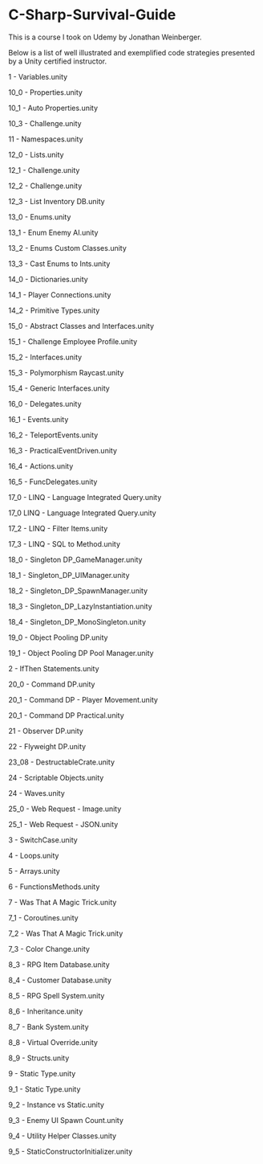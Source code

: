 # C-Sharp-Survival-Guide
This is a course I took on Udemy by Jonathan Weinberger.

Below is a list of well illustrated and exemplified code strategies presented by a Unity certified instructor.


1 - Variables.unity

10_0 - Properties.unity

10_1 - Auto Properties.unity

10_3 - Challenge.unity

11 - Namespaces.unity

12_0 - Lists.unity

12_1 - Challenge.unity

12_2 - Challenge.unity

12_3 - List Inventory DB.unity

13_0 - Enums.unity

13_1 - Enum Enemy AI.unity

13_2 - Enums Custom Classes.unity

13_3 - Cast Enums to Ints.unity

14_0 - Dictionaries.unity

14_1 - Player Connections.unity

14_2 - Primitive Types.unity

15_0 - Abstract Classes and Interfaces.unity

15_1 - Challenge Employee Profile.unity

15_2 - Interfaces.unity

15_3 - Polymorphism Raycast.unity

15_4 - Generic Interfaces.unity

16_0 - Delegates.unity

16_1 - Events.unity

16_2 - TeleportEvents.unity

16_3 - PracticalEventDriven.unity

16_4 - Actions.unity

16_5 - FuncDelegates.unity

17_0 - LINQ - Language Integrated Query.unity

17_0 LINQ - Language Integrated Query.unity

17_2 - LINQ - Filter Items.unity

17_3 - LINQ - SQL to Method.unity

18_0 - Singleton DP_GameManager.unity

18_1 - Singleton_DP_UIManager.unity

18_2 - Singleton_DP_SpawnManager.unity

18_3 - Singleton_DP_LazyInstantiation.unity

18_4 - Singleton_DP_MonoSingleton.unity

19_0 - Object Pooling DP.unity

19_1 - Object Pooling DP Pool Manager.unity

2 - IfThen Statements.unity

20_0 - Command DP.unity

20_1 - Command DP - Player Movement.unity

20_1 - Command DP Practical.unity

21 - Observer DP.unity

22 - Flyweight DP.unity

23_08 - DestructableCrate.unity

24 - Scriptable Objects.unity

24 - Waves.unity

25_0 - Web Request - Image.unity

25_1 - Web Request - JSON.unity

3 - SwitchCase.unity

4 - Loops.unity

5 - Arrays.unity

6 - FunctionsMethods.unity

7 - Was That A Magic Trick.unity

7_1 - Coroutines.unity

7_2 - Was That A Magic Trick.unity

7_3 - Color Change.unity

8_3 - RPG Item Database.unity

8_4 - Customer Database.unity

8_5 - RPG Spell System.unity

8_6 - Inheritance.unity

8_7 - Bank System.unity

8_8 - Virtual Override.unity

8_9 - Structs.unity

9 - Static Type.unity

9_1 - Static Type.unity

9_2 - Instance vs Static.unity

9_3 - Enemy UI Spawn Count.unity

9_4 - Utility Helper Classes.unity

9_5 - StaticConstructorInitializer.unity

